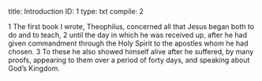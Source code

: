 title:          Introduction
ID:             1
type:           txt
compile:        2


1 The first book I wrote, Theophilus, concerned all that Jesus began both to do and to teach, 2 until the day in which he was received up, after he had given commandment through the Holy Spirit to the apostles whom he had chosen. 3 To these he also showed himself alive after he suffered, by many proofs, appearing to them over a period of forty days, and speaking about God’s Kingdom. 
